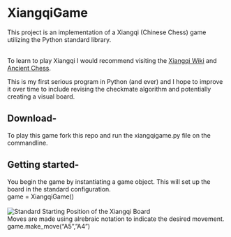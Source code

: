 # XiangqiGame
This project is an implementation of a Xiangqi (Chinese Chess) game utilizing the Python standard library. <br/><br/>

To learn to play Xiangqi I would recommend visiting the [Xiangqi Wiki](https://en.wikipedia.org/wiki/Xiangqi) and [Ancient Chess](http://ancientchess.com/page/play-xiangqi.htm).

This is my first serious program in Python (and ever) and I hope to improve it over time to include revising the checkmate algorithm and potentially creating a visual board. 




## Download-  
To play this game fork this repo and run the xiangqigame.py file on the commandline.

## Getting started-
You begin the game by instantiating a game object. This will set up the board in the standard configuration. <br/>
game = XiangqiGame()<br/><br/>
![Standard Starting Position of the Xiangqi Board](https://imgur.com/a/hpJHIWR) </br>
Moves are made using alrebraic notation to indicate the desired movement.<br/>
game.make_move(“A5”,”A4”)<br/>
